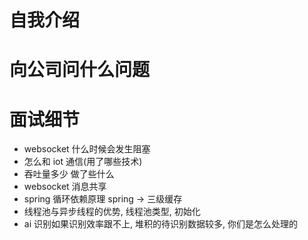 # 自我介绍

# 向公司问什么问题

# 面试细节 
+ websocket 什么时候会发生阻塞
+ 怎么和 iot 通信(用了哪些技术)
+ 吞吐量多少 做了些什么
+ websocket 消息共享
+ spring 循环依赖原理  spring -> 三级缓存
+ 线程池与异步线程的优势, 线程池类型, 初始化
+ ai 识别如果识别效率跟不上, 堆积的待识别数据较多, 你们是怎么处理的